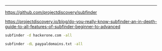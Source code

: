___

https://github.com/projectdiscovery/subfinder

https://projectdiscovery.io/blog/do-you-really-know-subfinder-an-in-depth-guide-to-all-features-of-subfinder-beginner-to-advanced

```bash
subfinder -d hackerone.com -all
```

```bash
subfinder -dL paypaldomains.txt -all
```


